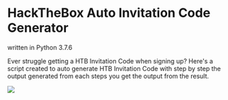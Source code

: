 # HackTheBox Auto Invitation Code Generator

written in Python 3.7.6

Ever struggle getting a HTB Invitation Code when signing up? Here's a script created to auto generate HTB Invitation Code with step by step the output generated from each steps you get the output from the result.

![](htbAutoGenInviteCode.gif)

